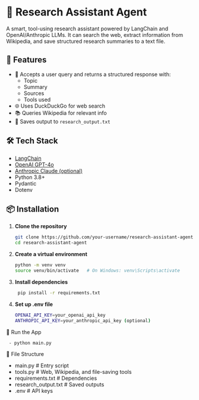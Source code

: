 # 🧠 Research Assistant Agent

A smart, tool-using research assistant powered by LangChain and OpenAI/Anthropic LLMs. It can search the web, extract information from Wikipedia, and save structured research summaries to a text file.

## 🚀 Features

- 🧾 Accepts a user query and returns a structured response with:
  - Topic
  - Summary
  - Sources
  - Tools used
- 🌐 Uses DuckDuckGo for web search
- 📚 Queries Wikipedia for relevant info
- 💾 Saves output to `research_output.txt`

## 🛠️ Tech Stack

- [LangChain](https://www.langchain.com/)
- [OpenAI GPT-4o](https://platform.openai.com/docs/models/gpt-4o)
- [Anthropic Claude (optional)](https://www.anthropic.com/index/introducing-claude)
- Python 3.8+
- Pydantic
- Dotenv

## 📦 Installation

1. **Clone the repository**
   ```bash
   git clone https://github.com/your-username/research-assistant-agent.git
   cd research-assistant-agent

2. **Create a virtual environment**
   ```bash
   python -m venv venv
   source venv/bin/activate   # On Windows: venv\Scripts\activate
   
3. **Install dependencies**
   ```bash
    pip install -r requirements.txt
   
4. **Set up .env file**
   ```bash
   OPENAI_API_KEY=your_openai_api_key
   ANTHROPIC_API_KEY=your_anthropic_api_key (optional)

🧪 Run the App
    
     - python main.py

📁 File Structure
    
   - main.py                # Entry script
   - tools.py               # Web, Wikipedia, and file-saving tools
   - requirements.txt       # Dependencies
   - research_output.txt    # Saved outputs
   - .env                   # API keys



